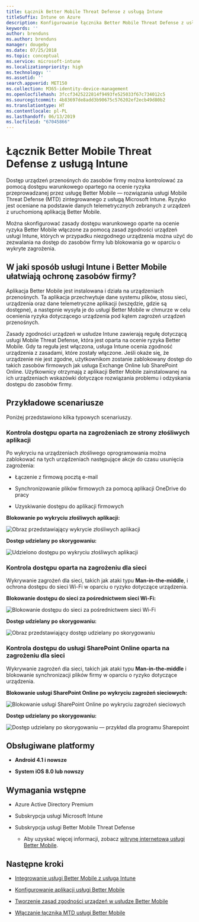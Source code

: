 ```yaml
---
title: Łącznik Better Mobile Threat Defense z usługą Intune
titleSuffix: Intune on Azure
description: Konfigurowanie łącznika Better Mobile Threat Defense z usługą Intune.
keywords: ''
author: brenduns
ms.author: brenduns
manager: dougeby
ms.date: 07/25/2018
ms.topic: conceptual
ms.service: microsoft-intune
ms.localizationpriority: high
ms.technology: ''
ms.assetid: ''
search.appverid: MET150
ms.collection: M365-identity-device-management
ms.openlocfilehash: 3fccf3425222814f9493fe525033f67c734012c5
ms.sourcegitcommit: 4b83697de8add3b90675c576202ef2ecb49d80b2
ms.translationtype: HT
ms.contentlocale: pl-PL
ms.lasthandoff: 06/13/2019
ms.locfileid: "67045866"
---
```

# <a name="better-mobile-threat-defense-connector-with-intune"></a>Łącznik Better Mobile Threat Defense z usługą Intune

Dostęp urządzeń przenośnych do zasobów firmy można kontrolować za pomocą dostępu warunkowego opartego na ocenie ryzyka przeprowadzanej przez usługę Better Mobile — rozwiązania usługi Mobile Threat Defense (MTD) zintegrowanego z usługą Microsoft Intune. Ryzyko jest oceniane na podstawie danych telemetrycznych zebranych z urządzeń z uruchomioną aplikacją Better Mobile.

Można skonfigurować zasady dostępu warunkowego oparte na ocenie ryzyka Better Mobile włączone za pomocą zasad zgodności urządzeń usługi Intune, których w przypadku niezgodnego urządzenia można użyć do zezwalania na dostęp do zasobów firmy lub blokowania go w oparciu o wykryte zagrożenia.

## <a name="how-do-intune-and-better-mobile-help-protect-your-company-resources"></a>W jaki sposób usługi Intune i Better Mobile ułatwiają ochronę zasobów firmy?

Aplikacja Better Mobile jest instalowana i działa na urządzeniach przenośnych. Ta aplikacja przechwytuje dane systemu plików, stosu sieci, urządzenia oraz dane telemetryczne aplikacji (wszędzie, gdzie są dostępne), a następnie wysyła je do usługi Better Mobile w chmurze w celu ocenienia ryzyka dotyczącego urządzenia pod kątem zagrożeń urządzeń przenośnych.

Zasady zgodności urządzeń w usłudze Intune zawierają regułę dotyczącą usługi Mobile Threat Defense, która jest oparta na ocenie ryzyka Better Mobile. Gdy ta reguła jest włączona, usługa Intune ocenia zgodność urządzenia z zasadami, które zostały włączone. Jeśli okaże się, że urządzenie nie jest zgodne, użytkownikom zostanie zablokowany dostęp do takich zasobów firmowych jak usługa Exchange Online lub SharePoint Online. Użytkownicy otrzymają z aplikacji Better Mobile zainstalowanej na ich urządzeniach wskazówki dotyczące rozwiązania problemu i odzyskania dostępu do zasobów firmy.

## <a name="sample-scenarios"></a>Przykładowe scenariusze

Poniżej przedstawiono kilka typowych scenariuszy.

### <a name="control-access-based-on-threats-from-malicious-apps"></a>Kontrola dostępu oparta na zagrożeniach ze strony złośliwych aplikacji

Po wykryciu na urządzeniach złośliwego oprogramowania można zablokować na tych urządzeniach następujące akcje do czasu usunięcia zagrożenia:

-   Łączenie z firmową pocztą e-mail

-   Synchronizowanie plików firmowych za pomocą aplikacji OneDrive do pracy

-   Uzyskiwanie dostępu do aplikacji firmowych

**Blokowanie po wykryciu złośliwych aplikacji:**

![Obraz przedstawiający wykrycie złośliwych aplikacji](./media/better_mobile_maliciousapps_blocked.png)

**Dostęp udzielany po skorygowaniu:**

![Udzielono dostępu po wykryciu złośliwych aplikacji](./media/better_mobile_maliciousapps_unblocked.png)

### <a name="control-access-based-on-threat-to-network"></a>Kontrola dostępu oparta na zagrożeniu dla sieci

Wykrywanie zagrożeń dla sieci, takich jak ataki typu **Man-in-the-middle**, i ochrona dostępu do sieci Wi-Fi w oparciu o ryzyko dotyczące urządzenia.

**Blokowanie dostępu do sieci za pośrednictwem sieci Wi-Fi:**

![Blokowanie dostępu do sieci za pośrednictwem sieci Wi-Fi](./media/better_mobile_network_wifi_blocked.png)

**Dostęp udzielany po skorygowaniu:**

![Obraz przedstawiający dostęp udzielany po skorygowaniu](./media/better_mobile_network_wifi_unblocked.png)

### <a name="control-access-to-sharepoint-online-based-on-threat-to-network"></a>Kontrola dostępu do usługi SharePoint Online oparta na zagrożeniu dla sieci

Wykrywanie zagrożeń dla sieci, takich jak ataki typu **Man-in-the-middle** i blokowanie synchronizacji plików firmy w oparciu o ryzyko dotyczące urządzenia.

**Blokowanie usługi SharePoint Online po wykryciu zagrożeń sieciowych:**

![Blokowanie usługi SharePoint Online po wykryciu zagrożeń sieciowych](./media/better_mobile_network_spo_blocked.png)

**Dostęp udzielany po skorygowaniu:**

![Dostęp udzielany po skorygowaniu — przykład dla programu Sharepoint](./media/better_mobile_network_spo_unblocked.png)

## <a name="supported-platforms"></a>Obsługiwane platformy

-   **Android 4.1 i nowsze**

-   **System iOS 8.0 lub nowszy**

## <a name="prerequisites"></a>Wymagania wstępne

-   Azure Active Directory Premium

-   Subskrypcja usługi Microsoft Intune

-   Subskrypcja usługi Better Mobile Threat Defense

    -   Aby uzyskać więcej informacji, zobacz [witrynę internetową usługi Better Mobile](https://www.better.mobi/).

## <a name="next-steps"></a>Następne kroki

- [Integrowanie usługi Better Mobile z usługą Intune](better-mobile-mtd-connector-integration.md)

- [Konfigurowanie aplikacji usługi Better Mobile](mtd-apps-ios-app-configuration-policy-add-assign.md)

- [Tworzenie zasad zgodności urządzeń w usłudze Better Mobile](mtd-device-compliance-policy-create.md)

- [Włączanie łącznika MTD usługi Better Mobile](mtd-connector-enable.md)
